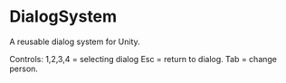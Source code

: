 # DialogSystem

A reusable dialog system for Unity.

Controls:
1,2,3,4 = selecting dialog
Esc = return to dialog.
Tab = change person.
